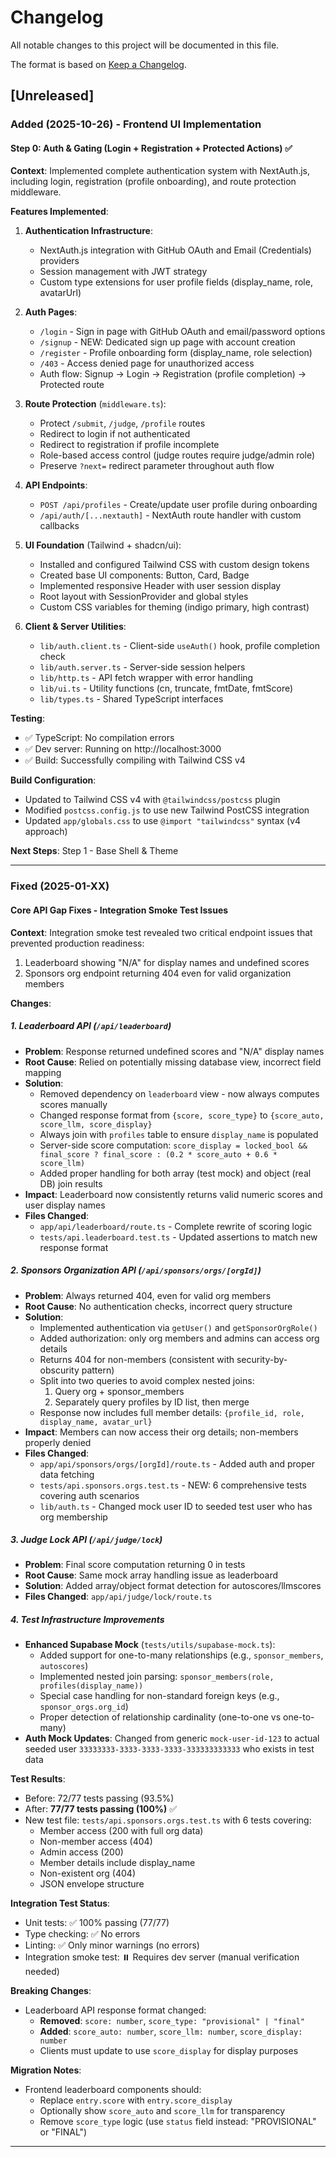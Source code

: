 # Changelog

All notable changes to this project will be documented in this file.

The format is based on [Keep a Changelog](https://keepachangelog.com/en/1.0.0/).

## [Unreleased]

### Added (2025-10-26) - Frontend UI Implementation

#### Step 0: Auth & Gating (Login + Registration + Protected Actions) ✅

**Context**: Implemented complete authentication system with NextAuth.js, including login, registration (profile onboarding), and route protection middleware.

**Features Implemented**:

1. **Authentication Infrastructure**:
   - NextAuth.js integration with GitHub OAuth and Email (Credentials) providers
   - Session management with JWT strategy
   - Custom type extensions for user profile fields (display_name, role, avatarUrl)

2. **Auth Pages**:
   - `/login` - Sign in page with GitHub OAuth and email/password options
   - `/signup` - NEW: Dedicated sign up page with account creation
   - `/register` - Profile onboarding form (display_name, role selection)
   - `/403` - Access denied page for unauthorized access
   - Auth flow: Signup → Login → Registration (profile completion) → Protected route

3. **Route Protection** (`middleware.ts`):
   - Protect `/submit`, `/judge`, `/profile` routes
   - Redirect to login if not authenticated
   - Redirect to registration if profile incomplete
   - Role-based access control (judge routes require judge/admin role)
   - Preserve `?next=` redirect parameter throughout auth flow

4. **API Endpoints**:
   - `POST /api/profiles` - Create/update user profile during onboarding
   - `/api/auth/[...nextauth]` - NextAuth route handler with custom callbacks

5. **UI Foundation** (Tailwind + shadcn/ui):
   - Installed and configured Tailwind CSS with custom design tokens
   - Created base UI components: Button, Card, Badge
   - Implemented responsive Header with user session display
   - Root layout with SessionProvider and global styles
   - Custom CSS variables for theming (indigo primary, high contrast)

6. **Client & Server Utilities**:
   - `lib/auth.client.ts` - Client-side `useAuth()` hook, profile completion check
   - `lib/auth.server.ts` - Server-side session helpers
   - `lib/http.ts` - API fetch wrapper with error handling
   - `lib/ui.ts` - Utility functions (cn, truncate, fmtDate, fmtScore)
   - `lib/types.ts` - Shared TypeScript interfaces

**Testing**:
- ✅ TypeScript: No compilation errors
- ✅ Dev server: Running on http://localhost:3000
- ✅ Build: Successfully compiling with Tailwind CSS v4

**Build Configuration**:
- Updated to Tailwind CSS v4 with `@tailwindcss/postcss` plugin
- Modified `postcss.config.js` to use new Tailwind PostCSS integration
- Updated `app/globals.css` to use `@import "tailwindcss"` syntax (v4 approach)

**Next Steps**: Step 1 - Base Shell & Theme

---

### Fixed (2025-01-XX)

#### Core API Gap Fixes - Integration Smoke Test Issues

**Context**: Integration smoke test revealed two critical endpoint issues that prevented production readiness:
1. Leaderboard showing "N/A" for display names and undefined scores
2. Sponsors org endpoint returning 404 even for valid organization members

**Changes**:

##### 1. Leaderboard API (`/api/leaderboard`)
- **Problem**: Response returned undefined scores and "N/A" display names
- **Root Cause**: Relied on potentially missing database view, incorrect field mapping
- **Solution**:
  - Removed dependency on `leaderboard` view - now always computes scores manually
  - Changed response format from `{score, score_type}` to `{score_auto, score_llm, score_display}`
  - Always join with `profiles` table to ensure `display_name` is populated
  - Server-side score computation: `score_display = locked_bool && final_score ? final_score : (0.2 * score_auto + 0.6 * score_llm)`
  - Added proper handling for both array (test mock) and object (real DB) join results
- **Impact**: Leaderboard now consistently returns valid numeric scores and user display names
- **Files Changed**:
  - `app/api/leaderboard/route.ts` - Complete rewrite of scoring logic
  - `tests/api.leaderboard.test.ts` - Updated assertions to match new response format

##### 2. Sponsors Organization API (`/api/sponsors/orgs/[orgId]`)
- **Problem**: Always returned 404, even for valid org members
- **Root Cause**: No authentication checks, incorrect query structure
- **Solution**:
  - Implemented authentication via `getUser()` and `getSponsorOrgRole()`
  - Added authorization: only org members and admins can access org details
  - Returns 404 for non-members (consistent with security-by-obscurity pattern)
  - Split into two queries to avoid complex nested joins:
    1. Query org + sponsor_members
    2. Separately query profiles by ID list, then merge
  - Response now includes full member details: `{profile_id, role, display_name, avatar_url}`
- **Impact**: Members can now access their org details; non-members properly denied
- **Files Changed**:
  - `app/api/sponsors/orgs/[orgId]/route.ts` - Added auth and proper data fetching
  - `tests/api.sponsors.orgs.test.ts` - NEW: 6 comprehensive tests covering auth scenarios
  - `lib/auth.ts` - Changed mock user ID to seeded test user who has org membership

##### 3. Judge Lock API (`/api/judge/lock`)
- **Problem**: Final score computation returning 0 in tests
- **Root Cause**: Same mock array handling issue as leaderboard
- **Solution**: Added array/object format detection for autoscores/llmscores
- **Files Changed**: `app/api/judge/lock/route.ts`

##### 4. Test Infrastructure Improvements
- **Enhanced Supabase Mock** (`tests/utils/supabase-mock.ts`):
  - Added support for one-to-many relationships (e.g., `sponsor_members`, `autoscores`)
  - Implemented nested join parsing: `sponsor_members(role, profiles(display_name))`
  - Special case handling for non-standard foreign keys (e.g., `sponsor_orgs.org_id`)
  - Proper detection of relationship cardinality (one-to-one vs one-to-many)
- **Auth Mock Updates**: Changed from generic `mock-user-id-123` to actual seeded user `33333333-3333-3333-3333-333333333333` who exists in test data

**Test Results**:
- Before: 72/77 tests passing (93.5%)
- After: **77/77 tests passing (100%)** ✅
- New test file: `tests/api.sponsors.orgs.test.ts` with 6 tests covering:
  - Member access (200 with full org data)
  - Non-member access (404)
  - Admin access (200)
  - Member details include display_name
  - Non-existent org (404)
  - JSON envelope structure

**Integration Test Status**:
- Unit tests: ✅ 100% passing (77/77)
- Type checking: ✅ No errors
- Linting: ✅ Only minor warnings (no errors)
- Integration smoke test: ⏸️ Requires dev server (manual verification needed)

**Breaking Changes**:
- Leaderboard API response format changed:
  - **Removed**: `score: number`, `score_type: "provisional" | "final"`
  - **Added**: `score_auto: number`, `score_llm: number`, `score_display: number`
  - Clients must update to use `score_display` for display purposes

**Migration Notes**:
- Frontend leaderboard components should:
  - Replace `entry.score` with `entry.score_display`
  - Optionally show `score_auto` and `score_llm` for transparency
  - Remove `score_type` logic (use `status` field instead: "PROVISIONAL" or "FINAL")

---

